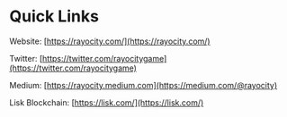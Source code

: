 # Quick Links

Website: [https://rayocity.com/](https://rayocity.com/)

Twitter: [https://twitter.com/rayocitygame](https://twitter.com/rayocitygame)

Medium: [https://rayocity.medium.com](https://medium.com/@rayocity)

Lisk Blockchain: [https://lisk.com/](https://lisk.com/)
